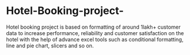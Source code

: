 # Hotel-Booking-project-
Hotel booking project is based on formatting of around 1lakh+  customer data to increase performance, reliability and customer satisfaction on the hotel with the help of advance excel tools such as conditional formatting, line and pie chart, slicers and so on.
